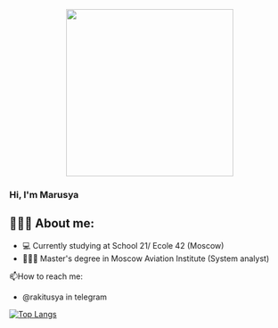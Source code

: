<div id="header" align="center">
  <img src="https://media.giphy.com/media/GYtblmdLnemlO/giphy.gif" width="300"/>
</div>

### Hi, I'm Marusya

## 👩🏼‍💻 About me:
+ 💻 Currently studying at School 21/ Ecole 42 (Moscow)
+ 🧑🏻‍🎓 Master's degree in Moscow Aviation Institute (System analyst)

:mailbox:How to reach me:
+ @rakitusya in telegram
<!--[![Telegram Badge](https://img.shields.io/badge/-rakitusya-blue?style=flat&logo=Telegram&logoColor=white)](https://t.me/username)
-->

[![Top Langs](https://github-readme-stats.vercel.app/api/top-langs/?username=dobrosha&layout=compact&theme=vision-friendly-dark)](https://github.com/anuraghazra/github-readme-stats)

<img src="https://komarev.com/ghpvc/?username=dobrosha&style=flat-square&color=blue" alt=""/>
<!--
**dobrosha/dobrosha** is a ✨ _special_ ✨ repository because its `README.md` (this file) appears on your GitHub profile.

Here are some ideas to get you started:

- 🔭 I’m currently working on ...
- 🌱 I’m currently learning ...
- 👯 I’m looking to collaborate on ...
- 🤔 I’m looking for help with ...
- 💬 Ask me about ...
- 📫 How to reach me: ...
- 😄 Pronouns: ...
- ⚡ Fun fact: ...
-->
